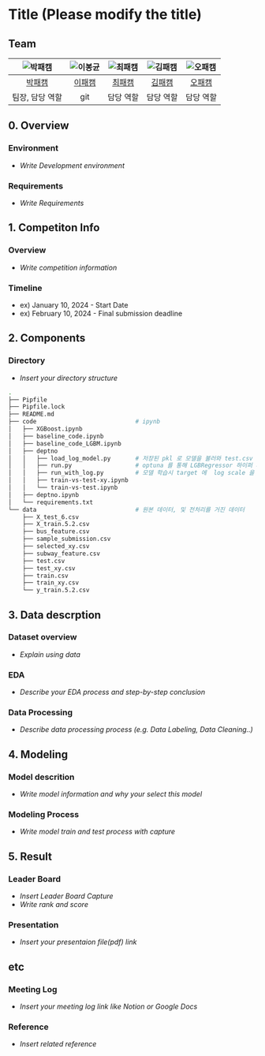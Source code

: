 # Title (Please modify the title)
## Team

| ![박패캠](https://avatars.githubusercontent.com/u/156163982?v=4) | ![이봉균](https://avatars.githubusercontent.com/u/1223020?v=4) | ![최패캠](https://avatars.githubusercontent.com/u/156163982?v=4) | ![김패캠](https://avatars.githubusercontent.com/u/156163982?v=4) | ![오패캠](https://avatars.githubusercontent.com/u/156163982?v=4) |
| :--------------------------------------------------------------: |:-----------------------------------------------------------:| :--------------------------------------------------------------: | :--------------------------------------------------------------: | :--------------------------------------------------------------: |
|            [박패캠](https://github.com/UpstageAILab)             |           [이패캠](https://github.com/UpstageAILab)            |            [최패캠](https://github.com/UpstageAILab)             |            [김패캠](https://github.com/UpstageAILab)             |            [오패캠](https://github.com/UpstageAILab)             |
|                            팀장, 담당 역할                             |                         git                          |                            담당 역할                             |                            담당 역할                             |                            담당 역할                             |

## 0. Overview
### Environment
- _Write Development environment_

### Requirements
- _Write Requirements_

## 1. Competiton Info

### Overview

- _Write competition information_

### Timeline

- ex) January 10, 2024 - Start Date
- ex) February 10, 2024 - Final submission deadline

## 2. Components

### Directory

- _Insert your directory structure_
```sh 
.
├── Pipfile
├── Pipfile.lock
├── README.md
├── code                            # ipynb
│   ├── XGBoost.ipynb
│   ├── baseline_code.ipynb
│   ├── baseline_code_LGBM.ipynb
│   ├── deptno                            
│   │   ├── load_log_model.py       # 저장된 pkl 로 모델을 불러와 test.csv 로 부터 예측
│   │   ├── run.py                  # optuna 를 통해 LGBRegressor 하이퍼 파라메터를 찾고 가장 좋은 모델, 파라메터를 기록
│   │   ├── run_with_log.py         # 모델 학습시 target 에  log scale 을 적용한다
│   │   ├── train-vs-test-xy.ipynb
│   │   └── train-vs-test.ipynb
│   ├── deptno.ipynb
│   └── requirements.txt
└── data                            # 원본 데이터, 및 전처리를 거진 데이터
    ├── X_test_6.csv
    ├── X_train.5.2.csv
    ├── bus_feature.csv
    ├── sample_submission.csv
    ├── selected_xy.csv
    ├── subway_feature.csv
    ├── test.csv
    ├── test_xy.csv
    ├── train.csv
    ├── train_xy.csv
    └── y_train.5.2.csv
```

## 3. Data descrption

### Dataset overview

- _Explain using data_

### EDA

- _Describe your EDA process and step-by-step conclusion_

### Data Processing

- _Describe data processing process (e.g. Data Labeling, Data Cleaning..)_

## 4. Modeling

### Model descrition

- _Write model information and why your select this model_

### Modeling Process

- _Write model train and test process with capture_

## 5. Result

### Leader Board

- _Insert Leader Board Capture_
- _Write rank and score_

### Presentation

- _Insert your presentaion file(pdf) link_

## etc

### Meeting Log

- _Insert your meeting log link like Notion or Google Docs_

### Reference

- _Insert related reference_
